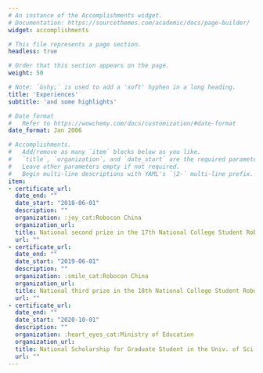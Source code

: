 ```yaml
---
# An instance of the Accomplishments widget.
# Documentation: https://sourcethemes.com/academic/docs/page-builder/
widget: accomplishments

# This file represents a page section.
headless: true

# Order that this section appears on the page.
weight: 50

# Note: `&shy;` is used to add a 'soft' hyphen in a long heading.
title: 'Experiences'
subtitle: 'and some highlights'

# Date format
#   Refer to https://wowchemy.com/docs/customization/#date-format
date_format: Jan 2006

# Accomplishments.
#   Add/remove as many `item` blocks below as you like.
#   `title`, `organization`, and `date_start` are the required parameters.
#   Leave other parameters empty if not required.
#   Begin multi-line descriptions with YAML's `|2-` multi-line prefix.
item:
- certificate_url:
  date_end: ""
  date_start: "2018-06-01"
  description: ""
  organization: :joy_cat:Robocon China
  organization_url:
  title: National second prize in the 17th National College Student Robot Competition
  url: ""
- certificate_url:
  date_end: ""
  date_start: "2019-06-01"
  description: ""
  organization: :smile_cat:Robocon China
  organization_url:
  title: National third prize in the 18th National College Student Robot Competition
  url: ""
- certificate_url:
  date_end: ""
  date_start: "2020-10-01"
  description: ""
  organization: :heart_eyes_cat:Ministry of Education
  organization_url:
  title: National Scholarship for Graduate Student in the Univ. of Sci. & Tech. of China
  url: ""
---
```

